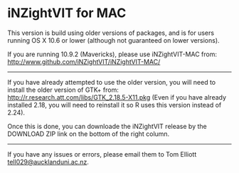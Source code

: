 iNZightVIT for MAC
==================
This version is build using older versions of packages, and is for users running OS X 10.6 or lower (although not guaranteed on lower versions).

If you are running 10.9.2 (Mavericks), please use iNZightVIT-MAC from:
<http://www.github.com/iNZightVIT/iNZightVIT-MAC/>

-----

If you have already attempted to use the older version, you will need to install the older version of GTK+ from:
<http://r.research.att.com/libs/GTK_2.18.5-X11.pkg>
(Even if you have already installed 2.18, you will need to reinstall it so R uses this version instead of 2.24).


Once this is done, you can downloade the iNZightVIT release by the DOWNLOAD ZIP link on the bottom of the right column.

-----

If you have any issues or errors, please email them to Tom Elliott <tell029@aucklanduni.ac.nz>.
